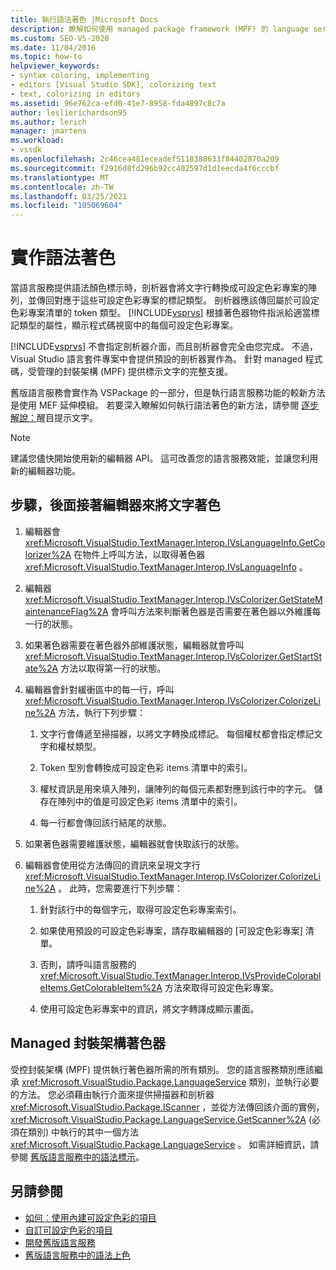 ```yaml
---
title: 執行語法著色 |Microsoft Docs
description: 瞭解如何使用 managed package framework (MPF) 的 language service 功能，在 Visual Studio 中執行語法著色。
ms.custom: SEO-VS-2020
ms.date: 11/04/2016
ms.topic: how-to
helpviewer_keywords:
- syntax coloring, implementing
- editors [Visual Studio SDK], colorizing text
- text, colorizing in editors
ms.assetid: 96e762ca-efd0-41e7-8958-fda4897c8c7a
author: leslierichardson95
ms.author: lerich
manager: jmartens
ms.workload:
- vssdk
ms.openlocfilehash: 2c46cea481eceadef5118388633f84402870a209
ms.sourcegitcommit: f2916d8fd296b92cc402597d1d1eecda4f6cccbf
ms.translationtype: MT
ms.contentlocale: zh-TW
ms.lasthandoff: 03/25/2021
ms.locfileid: "105069604"
---
```

# <a name="implementing-syntax-coloring"></a>實作語法著色
當語言服務提供語法顏色標示時，剖析器會將文字行轉換成可設定色彩專案的陣列，並傳回對應于這些可設定色彩專案的標記類型。 剖析器應該傳回屬於可設定色彩專案清單的 token 類型。 [!INCLUDE[vsprvs](../../code-quality/includes/vsprvs_md.md)] 根據著色器物件指派給適當標記類型的屬性，顯示程式碼視窗中的每個可設定色彩專案。

 [!INCLUDE[vsprvs](../../code-quality/includes/vsprvs_md.md)] 不會指定剖析器介面，而且剖析器會完全由您完成。 不過，Visual Studio 語言套件專案中會提供預設的剖析器實作為。 針對 managed 程式碼，受管理的封裝架構 (MPF) 提供標示文字的完整支援。

 舊版語言服務會實作為 VSPackage 的一部分，但是執行語言服務功能的較新方法是使用 MEF 延伸模組。 若要深入瞭解如何執行語法著色的新方法，請參閱 [逐步解說：](../../extensibility/walkthrough-highlighting-text.md)醒目提示文字。

> [!NOTE]
> 建議您儘快開始使用新的編輯器 API。 這可改善您的語言服務效能，並讓您利用新的編輯器功能。

## <a name="steps-followed-by-an-editor-to-colorize-text"></a>步驟，後面接著編輯器來將文字著色

1. 編輯器會 <xref:Microsoft.VisualStudio.TextManager.Interop.IVsLanguageInfo.GetColorizer%2A> 在物件上呼叫方法，以取得著色器 <xref:Microsoft.VisualStudio.TextManager.Interop.IVsLanguageInfo> 。

2. 編輯器 <xref:Microsoft.VisualStudio.TextManager.Interop.IVsColorizer.GetStateMaintenanceFlag%2A> 會呼叫方法來判斷著色器是否需要在著色器以外維護每一行的狀態。

3. 如果著色器需要在著色器外部維護狀態，編輯器就會呼叫 <xref:Microsoft.VisualStudio.TextManager.Interop.IVsColorizer.GetStartState%2A> 方法以取得第一行的狀態。

4. 編輯器會針對緩衝區中的每一行，呼叫 <xref:Microsoft.VisualStudio.TextManager.Interop.IVsColorizer.ColorizeLine%2A> 方法，執行下列步驟：

    1. 文字行會傳遞至掃描器，以將文字轉換成標記。 每個權杖都會指定標記文字和權杖類型。

    2. Token 型別會轉換成可設定色彩 items 清單中的索引。

    3. 權杖資訊是用來填入陣列，讓陣列的每個元素都對應到該行中的字元。 儲存在陣列中的值是可設定色彩 items 清單中的索引。

    4. 每一行都會傳回該行結尾的狀態。

5. 如果著色器需要維護狀態，編輯器就會快取該行的狀態。

6. 編輯器會使用從方法傳回的資訊來呈現文字行 <xref:Microsoft.VisualStudio.TextManager.Interop.IVsColorizer.ColorizeLine%2A> 。 此時，您需要進行下列步驟：

    1. 針對該行中的每個字元，取得可設定色彩專案索引。

    2. 如果使用預設的可設定色彩專案，請存取編輯器的 [可設定色彩專案] 清單。

    3. 否則，請呼叫語言服務的 <xref:Microsoft.VisualStudio.TextManager.Interop.IVsProvideColorableItems.GetColorableItem%2A> 方法來取得可設定色彩專案。

    4. 使用可設定色彩專案中的資訊，將文字轉譯成顯示畫面。

## <a name="managed-package-framework-colorizer"></a>Managed 封裝架構著色器
 受控封裝架構 (MPF) 提供執行著色器所需的所有類別。 您的語言服務類別應該繼承 <xref:Microsoft.VisualStudio.Package.LanguageService> 類別，並執行必要的方法。 您必須藉由執行介面來提供掃描器和剖析器 <xref:Microsoft.VisualStudio.Package.IScanner> ，並從方法傳回該介面的實例， <xref:Microsoft.VisualStudio.Package.LanguageService.GetScanner%2A> (必須在類別) 中執行的其中一個方法 <xref:Microsoft.VisualStudio.Package.LanguageService> 。 如需詳細資訊，請參閱 [舊版語言服務中的語法標示](../../extensibility/internals/syntax-colorizing-in-a-legacy-language-service.md)。

## <a name="see-also"></a>另請參閱
- [如何︰使用內建可設定色彩的項目](../../extensibility/internals/how-to-use-built-in-colorable-items.md)
- [自訂可設定色彩的項目](../../extensibility/internals/custom-colorable-items.md)
- [開發舊版語言服務](../../extensibility/internals/developing-a-legacy-language-service.md)
- [舊版語言服務中的語法上色](../../extensibility/internals/syntax-colorizing-in-a-legacy-language-service.md)
